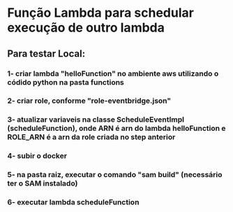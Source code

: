 # Função Lambda para schedular execução de outro lambda

## Para testar Local:
### 1- criar lambda "helloFunction" no ambiente aws utilizando o códido python na pasta functions
### 2- criar role, conforme "role-eventbridge.json"
### 3- atualizar variaveis na classe ScheduleEventImpl (scheduleFunction), onde ARN é arn do lambda helloFunction e ROLE_ARN é a arn da role criada no step anterior 
### 4- subir o docker
### 5- na pasta raiz, executar o comando "sam build" (necessário ter o SAM instalado)
### 6- executar lambda scheduleFunction


